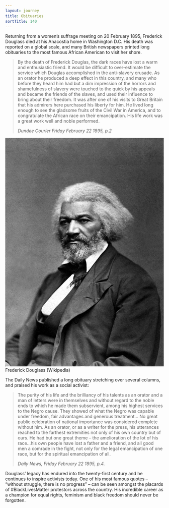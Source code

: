 ```yaml
---
layout: journey
title: Obituaries
sortTitle: 140
---
```


Returning from a women’s suffrage meeting on 20 February 1895, Frederick Douglass died at his Anacostia home in Washington D.C. His death was reported on a global scale, and many British newspapers printed long obituaries to the most famous African American to visit her shore. 

>By the death of Frederick Douglas, the dark races have lost a warm and enthusiastic friend. It would be difficult to over-estimate the service which Douglas accomplished in the anti-slavery crusade. As an orator he produced a deep effect in this country, and many who before they heard him had but a dim impression of the horrors and shamefulness of slavery were touched to the quick by his appeals and became the friends of the slaves, and used their influence to bring about their freedom. It was after one of his visits to Great Britain that his admirers here purchased his liberty for him. He lived long enough to see the gladsome fruits of the Civil War in America, and to congratulate the African race on their emancipation. His life work was a great work well and noble performed. 
> <footer><cite>Dundee Courier Friday February 22 1895, p.2</cite></footer>

![Picture of Frederick Douglass](/img/800px-Frederick_Douglass_portrait.jpg)
<span class="caption text-muted">Frederick Douglass (Wikipedia)</span>

The Daily News published a long obituary stretching over several columns, and praised his work as a social activist:

> The purity of his life and the brilliancy of his talents as an orator and a man of letters were in themselves and without regard to the noble ends to which he made them subservient, among his highest services to the Negro cause. They showed of what the Negro was capable under freedom, fair advantages and generous treatment… No great public celebration of national importance was considered complete without him. As an orator, or as a writer for the press, his utterances reached to the farthest extremities not only of his own country but of ours. He had but one great theme – the amelioration of the lot of his race…his own people have lost a father and a friend, and all good men a comrade in the fight, not only for the legal emancipation of one race, but for the spiritual emancipation of all.
> <footer><cite>Daily News, Friday February 22 1895, p.4.</cite></footer>

Douglass’ legacy has endured into the twenty-first century and he continues to inspire activists today. One of his most famous quotes – “without struggle, there is no progress” – can be seen amongst the placards of #BlackLivesMatter protestors across the country. His incredible career as a champion for equal rights, feminism and black freedom should never be forgotten.
